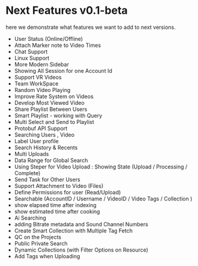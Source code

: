 <!--
{
	"nav_order": 4
}
-->

# Next Features v0.1-beta

here we demonstrate what features we want to add to next versions.

- User Status (Online/Offline)
- Attach Marker note to Video Times
- Chat Support
- Linux Support
- More Modern Sidebar
- Showing All Session for one Account Id
- Support VR Videos
- Team WorkSpace
- Random Video Playing
- Improve Rate System on Videos
- Develop Most Viewed Video
- Share Playlist Between Users
- Smart Playlist - working with Query
- Multi Select and Send to Playlist
- Protobuf API Support
- Searching Users , Video
- Label User profile
- Search History & Recents
- Multi Uploads
- Data Range for Global Search
- Using Steper for Video Upload : Showing State (Upload / Processing / Complete)
- Send Task for Other Users
- Support Attachment to Video (Files)
- Define Permissions for user (Read/Upload)
- Searchable (AccountID / Username / VideoID / Video Tags / Collection )
- show elapsed time after indexing
- show estimated time after cooking
- Ai Searching
- adding Bitrate metadata and Sound Channel Numbers
- Create Smart Collection with Multiple Tag Fetch
- QC on the Projects
- Public Private Search
- Dynamic Collections (with Filter Options on Resource)
- Add Tags when Uploading
